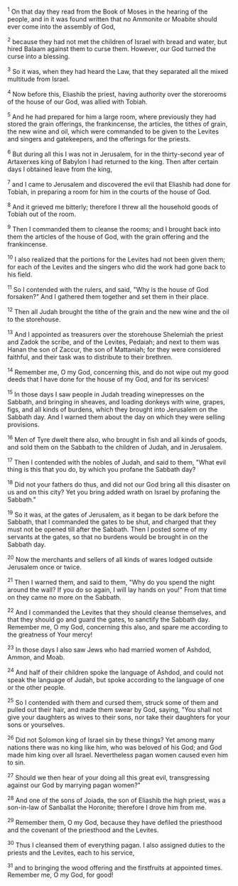 <sup>1</sup> 
On that day they read from the Book of Moses in the hearing of the people, and in it was found written that no Ammonite or Moabite should ever come into the assembly of God, 

<sup>2</sup> 
because they had not met the children of Israel with bread and water, but hired Balaam against them to curse them. However, our God turned the curse into a blessing. 

<sup>3</sup> 
So it was, when they had heard the Law, that they separated all the mixed multitude from Israel.

<sup>4</sup> 
Now before this, Eliashib the priest, having authority over the storerooms of the house of our God, was allied with Tobiah. 

<sup>5</sup> 
And he had prepared for him a large room, where previously they had stored the grain offerings, the frankincense, the articles, the tithes of grain, the new wine and oil, which were commanded to be given to the Levites and singers and gatekeepers, and the offerings for the priests. 

<sup>6</sup> 
But during all this I was not in Jerusalem, for in the thirty-second year of Artaxerxes king of Babylon I had returned to the king. Then after certain days I obtained leave from the king, 

<sup>7</sup> 
and I came to Jerusalem and discovered the evil that Eliashib had done for Tobiah, in preparing a room for him in the courts of the house of God. 

<sup>8</sup> 
And it grieved me bitterly; therefore I threw all the household goods of Tobiah out of the room. 

<sup>9</sup> 
Then I commanded them to cleanse the rooms; and I brought back into them the articles of the house of God, with the grain offering and the frankincense. 

<sup>10</sup> 
I also realized that the portions for the Levites had not been given them; for each of the Levites and the singers who did the work had gone back to his field. 

<sup>11</sup> 
So I contended with the rulers, and said, "Why is the house of God forsaken?" And I gathered them together and set them in their place. 

<sup>12</sup> 
Then all Judah brought the tithe of the grain and the new wine and the oil to the storehouse. 

<sup>13</sup> 
And I appointed as treasurers over the storehouse Shelemiah the priest and Zadok the scribe, and of the Levites, Pedaiah; and next to them was Hanan the son of Zaccur, the son of Mattaniah; for they were considered faithful, and their task was to distribute to their brethren. 

<sup>14</sup> 
Remember me, O my God, concerning this, and do not wipe out my good deeds that I have done for the house of my God, and for its services! 

<sup>15</sup> 
In those days I saw people in Judah treading winepresses on the Sabbath, and bringing in sheaves, and loading donkeys with wine, grapes, figs, and all kinds of burdens, which they brought into Jerusalem on the Sabbath day. And I warned them about the day on which they were selling provisions. 

<sup>16</sup> 
Men of Tyre dwelt there also, who brought in fish and all kinds of goods, and sold them on the Sabbath to the children of Judah, and in Jerusalem. 

<sup>17</sup> 
Then I contended with the nobles of Judah, and said to them, "What evil thing is this that you do, by which you profane the Sabbath day? 

<sup>18</sup> 
Did not your fathers do thus, and did not our God bring all this disaster on us and on this city? Yet you bring added wrath on Israel by profaning the Sabbath." 

<sup>19</sup> 
So it was, at the gates of Jerusalem, as it began to be dark before the Sabbath, that I commanded the gates to be shut, and charged that they must not be opened till after the Sabbath. Then I posted some of my servants at the gates, so that no burdens would be brought in on the Sabbath day. 

<sup>20</sup> 
Now the merchants and sellers of all kinds of wares lodged outside Jerusalem once or twice. 

<sup>21</sup> 
Then I warned them, and said to them, "Why do you spend the night around the wall? If you do so again, I will lay hands on you!" From that time on they came no more on the Sabbath. 

<sup>22</sup> 
And I commanded the Levites that they should cleanse themselves, and that they should go and guard the gates, to sanctify the Sabbath day. Remember me, O my God, concerning this also, and spare me according to the greatness of Your mercy! 

<sup>23</sup> 
In those days I also saw Jews who had married women of Ashdod, Ammon, and Moab. 

<sup>24</sup> 
And half of their children spoke the language of Ashdod, and could not speak the language of Judah, but spoke according to the language of one or the other people. 

<sup>25</sup> 
So I contended with them and cursed them, struck some of them and pulled out their hair, and made them swear by God, saying, "You shall not give your daughters as wives to their sons, nor take their daughters for your sons or yourselves. 

<sup>26</sup> 
Did not Solomon king of Israel sin by these things? Yet among many nations there was no king like him, who was beloved of his God; and God made him king over all Israel. Nevertheless pagan women caused even him to sin. 

<sup>27</sup> 
Should we then hear of your doing all this great evil, transgressing against our God by marrying pagan women?" 

<sup>28</sup> 
And one of the sons of Joiada, the son of Eliashib the high priest, was a son-in-law of Sanballat the Horonite; therefore I drove him from me. 

<sup>29</sup> 
Remember them, O my God, because they have defiled the priesthood and the covenant of the priesthood and the Levites. 

<sup>30</sup> 
Thus I cleansed them of everything pagan. I also assigned duties to the priests and the Levites, each to his service, 

<sup>31</sup> 
and to bringing the wood offering and the firstfruits at appointed times. Remember me, O my God, for good!
